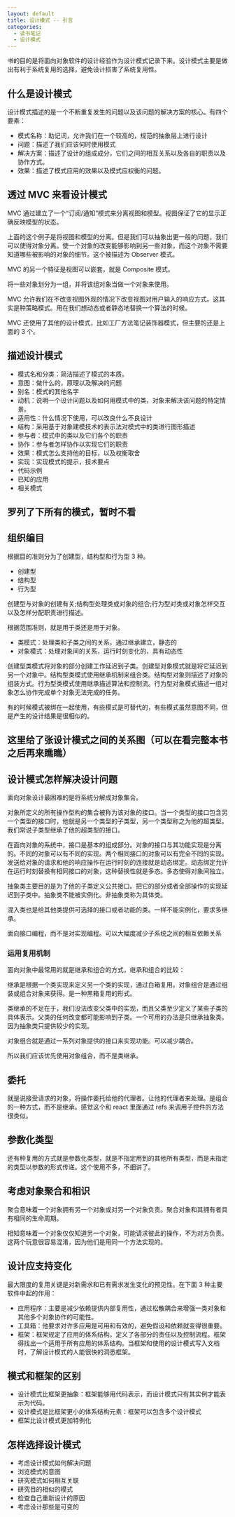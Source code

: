 ```yaml
---
layout: default
title: 设计模式 -- 引言
categories:
  - 读书笔记
  - 设计模式
---
```


书的目的是将面向对象软件的设计经验作为设计模式记录下来。设计模式主要是做出有利于系统复用的选择，避免设计损害了系统复用性。

## 什么是设计模式

设计模式描述的是一个不断重复发生的问题以及该问题的解决方案的核心。有四个要素：

- 模式名称：助记词，允许我们在一个较高的，规范的抽象层上进行设计
- 问题：描述了我们应该何时使用模式
- 解决方案：描述了设计的组成成分，它们之间的相互关系以及各自的职责以及协作方式。
- 效果：描述了模式应用的效果以及模式应权衡的问题。

## 透过 MVC 来看设计模式

MVC 通过建立了一个“订阅/通知”模式来分离视图和模型。视图保证了它的显示正确反映模型的状态。

上面的这个例子是将视图和模型的分离。但是我们可以抽象出更一般的问题，我们可以使得对象分离。使一个对象的改变能够影响到另一些对象，而这个对象不需要知道哪些被影响的对象的细节。这个被描述为 Observer 模式。

MVC 的另一个特征是视图可以嵌套，就是 Composite 模式。

将一些对象划分为一组，并将该组对象当做一个对象来使用。

MVC 允许我们在不改变视图外观的情况下改变视图对用户输入的响应方式。这其实是种策略模式。用在我们想动态或者静态地替换一个算法的时候。

MVC 还使用了其他的设计模式，比如工厂方法笔记装饰器模式，但主要的还是上面的 3 个。

## 描述设计模式

- 模式名和分类：简洁描述了模式的本质。
- 意图：做什么的，原理以及解决的问题
- 别名：模式的其他名字
- 动机：说明一个设计问题以及如何用模式中的类，对象来解决该问题的特定情景。
- 适用性：什么情况下使用，可以改良什么不良设计
- 结构：采用基于对象建模技术的表示法对模式中的类进行图形描述
- 参与者：模式中的类以及它们各个的职责
- 协作：参与者怎样协作以实现它们的职责
- 效果：模式怎么支持他的目标，以及权衡取舍
- 实现：实现模式的提示，技术要点
- 代码示例
- 已知的应用
- 相关模式

## 罗列了下所有的模式，暂时不看

## 组织编目

根据目的准则分为了创建型，结构型和行为型 3 种。

- 创建型
- 结构型
- 行为型

创建型与对象的创建有关;结构型处理类或对象的组合;行为型对类或对象怎样交互以及怎样分配职责进行描述。

根据范围准则，就是用于类还是用于对象。

- 类模式：处理类和子类之间的关系，通过继承建立，静态的
- 对象模式：处理对象间的关系，运行时刻变化的，具有动态性

创建型类模式将对象的部分创建工作延迟到子类。创建型对象模式就是将它延迟到另一个对象中。结构型类模式使用继承机制来组合类。结构型对象则描述了对象的组装方式。行为型类模式使用继承描述算法和控制流。行为型对象模式描述一组对象怎么协作完成单个对象无法完成的任务。

有的时候模式被绑在一起使用，有些模式是可替代的，有些模式虽然意图不同，但是产生的设计结果是很相似的。

## 这里给了张设计模式之间的关系图（可以在看完整本书之后再来瞧瞧）

## 设计模式怎样解决设计问题

面向对象设计最困难的是将系统分解成对象集合。

对象所定义的所有操作型构的集合被称为该对象的接口。当一个类型的接口包含另一个类型的接口时，他就是另一个类型的子类型，另一个类型称之为他的超类型。我们常说子类型继承了他的超类型的接口。

在面向对象的系统中，接口是基本的组成部分。对象的接口与其功能实现是分离的。不同的对象可以有不同的实现。两个相同接口的对象可以有完全不同的实现。发送给对象的请求和他的响应操作在运行时刻的连接就是动态绑定。动态绑定允许在运行时刻替换有相同接口的对象，这种替换性就是多态。多态使得对象间独立。

抽象类主要目的是为了他的子类定义公共接口。把它的部分或者全部操作的实现延迟到子类中。抽象类不能被实例化。非抽象类称为具体类。

混入类也是给其他类提供可选择的接口或者功能的类。一样不能实例化，要求多继承。

面向接口编程，而不是对实现编程。可以大幅度减少子系统之间的相互依赖关系

### 运用复用机制

面向对象中最常用的就是继承和组合的方式，继承和组合的比较：

继承是根据一个类实现来定义另一个类的实现，通过白箱复用。对象组合是通过组装或组合对象来获得。是一种黑箱复用的形式。

类继承的不足在于，我们没法改变父类中的实现，而且父类至少定义了某些子类的具体表示。父类的任何改变都可能影响到子类。一个可用的办法是只继承抽象类。因为抽象类只提供较少的实现。

对象组合就是通过一系列对象提供的接口来实现功能。可以减少耦合。

所以我们应该优先使用对象组合，而不是类继承。

## 委托

就是说接受请求的对象，将操作委托给他的代理者。让他的代理者来处理。是组合的一种方式，而不是继承。感觉这个和 react 里面通过 refs 来调用子控件的方法很类似。

## 参数化类型

还有种复用的方式就是参数化类型，就是不指定用到的其他所有类型，而是未指定的类型以参数的形式传递。这个使用不多，不细讲了。

## 考虑对象聚合和相识

聚合意味着一个对象拥有另一个对象或对另一个对象负责。聚合对象和其拥有者具有相同的生命周期。

相知意味着一个对象仅仅知道另一个对象，可能请求彼此的操作，不为对方负责。这两个玩意很容易混淆，因为他们是用同一个方法实现的。

## 设计应支持变化

最大限度的复用关键是对新需求和已有需求发生变化的预见性。在下面 3 种主要软件中起的作用：

- 应用程序：主要是减少依赖提供内部复用性，通过松散耦合来增强一类对象和其他多个对象协作的可能性。
- 工具箱：他要求对许多应用是可用和有效的，避免假设和依赖就变得很重要。
- 框架：框架规定了应用的体系结构，定义了各部分的责任以及控制流程。框架得找出一个适用于所有应用的体系结构。当框架和使用的设计模式写入文档时，了解设计模式的人能很快的洞悉框架。

## 模式和框架的区别

- 设计模式比框架更抽象：框架能够用代码表示，而设计模式只有其实例才能表示为代码。
- 设计模式是比框架更小的体系结构元素：框架可以包含多个设计模式
- 框架比设计模式更加特例化

## 怎样选择设计模式

- 考虑设计模式如何解决问题
- 浏览模式的意图
- 研究模式如何相互关联
- 研究目的相似的模式
- 检查自己重新设计的原因
- 考虑设计那些是可变的
